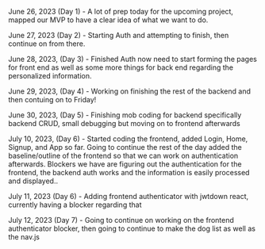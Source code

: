 June 26, 2023 (Day 1) -
A lot of prep today for the upcoming project, mapped our MVP to have a clear idea of what we want to do.

June 27, 2023 (Day 2) -
Starting Auth and attempting to finish, then continue on from there.

June 28, 2023, (Day 3) -
Finished Auth now need to start forming the pages for front end as well as some more things for back end regarding the personalized information.

June 29, 2023, (Day 4) -
Working on finishing the rest of the backend and then contuing on to Friday!

June 30, 2023, (Day 5) -
Finishing mob coding for backend specifically backend CRUD, small debugging but moving on to frontend afterwards

July 10, 2023, (Day 6) -
Started coding the frontend, added Login, Home, Signup, and App so far. Going to continue the rest of the day added the baseline/outline of the frontend so that we can work on authentication afterwards. Blockers we have are figuring out the authentication for the frontend, the backend auth works and the information is easily processed and displayed..

July 11, 2023 (Day 6) -
Adding frontend authenticator with jwtdown react, currently having a blocker regarding that

July 12, 2023 (Day 7) -
Going to continue on working on the frontend authenticator blocker, then going to continue to make the dog list as well as the nav.js

